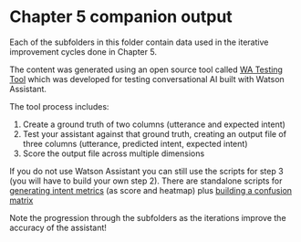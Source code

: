 # Chapter 5 companion output

Each of the subfolders in this folder contain data used in the iterative improvement cycles done in Chapter 5.

The content was generated using an open source tool called [WA Testing Tool](https://github.com/cognitive-catalyst/WA-Testing-Tool) which was developed for testing conversational AI built with Watson Assistant.

The tool process includes:
1) Create a ground truth of two columns (utterance and expected intent)
2) Test your assistant against that ground truth, creating an output file of three columns (utterance, predicted intent, expected intent)
3) Score the output file across multiple dimensions

If you do not use Watson Assistant you can still use the scripts for step 3 (you will have to build your own step 2).
There are standalone scripts for [generating intent metrics](https://github.com/cognitive-catalyst/WA-Testing-Tool/blob/master/examples/intent-metrics.md) (as score and heatmap) plus [building a confusion matrix](https://github.com/cognitive-catalyst/WA-Testing-Tool/blob/master/examples/confusion-matrix.md)

Note the progression through the subfolders as the iterations improve the accuracy of the assistant!
